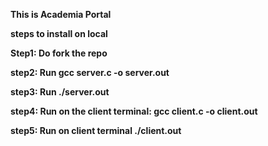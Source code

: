 **This is Academia Portal**


**steps to install on local**


**Step1: Do fork the repo**


**step2: Run gcc server.c -o server.out**


**step3: Run ./server.out**


**step4: Run on the client terminal:  gcc client.c -o client.out**


**step5: Run on client terminal ./client.out**

